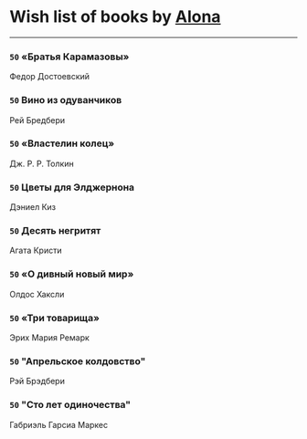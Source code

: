 # Wish list of books by [Alona](https://www.facebook.com/app_scoped_user_id/320700111602997/)
---

### `50` «Братья Карамазовы»
Федор Достоевский

### `50` Вино из одуванчиков
Рей Бредбери

### `50` «Властелин колец»
Дж. Р. Р. Толкин

### `50` Цветы для Элджернона
Дэниел Киз

### `50` Десять негритят
Агата Кристи

### `50` «О дивный новый мир»
Олдос Хаксли

### `50` «Три товарища»
Эрих Мария Ремарк

### `50` "Апрельское колдовство"
Рэй Брэдбери

### `50` "Сто лет одиночества"
Габриэль Гарсиа Маркес

